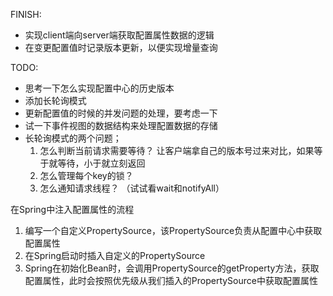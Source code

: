 FINISH:
* 实现client端向server端获取配置属性数据的逻辑
* 在变更配置值时记录版本更新，以便实现增量查询

TODO:
* 思考一下怎么实现配置中心的历史版本
* 添加长轮询模式
* 更新配置值的时候的并发问题的处理，要考虑一下
* 试一下事件视图的数据结构来处理配置数据的存储
* 长轮询模式的两个问题；
  1. 怎么判断当前请求需要等待？
     让客户端拿自己的版本号过来对比，如果等于就等待，小于就立刻返回
  2. 怎么管理每个key的锁？
  3. 怎么通知请求线程？
     （试试看wait和notifyAll）

在Spring中注入配置属性的流程
1. 编写一个自定义PropertySource，该PropertySource负责从配置中心中获取配置属性
2. 在Spring启动时插入自定义的PropertySource
3. Spring在初始化Bean时，会调用PropertySource的getProperty方法，获取配置属性，此时会按照优先级从我们插入的PropertySource中获取配置属性

